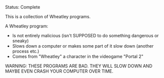 Status: Complete

This is a collection of Wheatley programs.

A Wheatley program:

* Is not entirely malicious (isn't SUPPOSED to do something dangerous or sneaky)
* Slows down a computer or makes some part of it slow down (another process etc.)
* Comes from "Wheatley" a character in the videogame "Portal 2"

WARNING: THESE PROGRAMS ARE BAD. THEY WILL SLOW DOWN AND MAYBE EVEN CRASH YOUR COMPUTER OVER TIME. 
